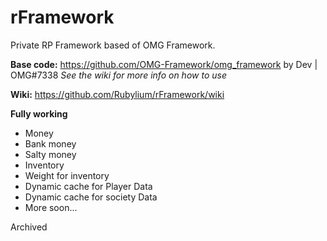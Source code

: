 # rFramework
Private RP Framework based of OMG Framework.

**Base code:** https://github.com/OMG-Framework/omg_framework by Dev | OMG#7338
*See the wiki for more info on how to use*

**Wiki:** https://github.com/Rubylium/rFramework/wiki

**Fully working**

* Money
* Bank money
* Salty money
* Inventory
* Weight for inventory
* Dynamic cache for Player Data
* Dynamic cache for society Data
* More soon... 

Archived
